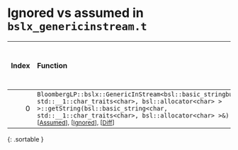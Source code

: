 # Ignored vs assumed in `bslx_genericinstream.t`

<script src="../sorttable.js"></script>

|   Index | Function                                                                                                                                                                                                                                                                                                |   Difference in number of lines |   Function size difference in bytes |   Number of lines in assumed build | Number of bytes in assumed build   |   Number of lines in ignored build | Number of bytes in ignored build   |
|--------:|:--------------------------------------------------------------------------------------------------------------------------------------------------------------------------------------------------------------------------------------------------------------------------------------------------------|--------------------------------:|------------------------------------:|-----------------------------------:|:-----------------------------------|-----------------------------------:|:-----------------------------------|
|       0 | `BloombergLP::bslx::GenericInStream<bsl::basic_stringbuf<char, std::__1::char_traits<char>, bsl::allocator<char> > >::getString(bsl::basic_string<char, std::__1::char_traits<char>, bsl::allocator<char> >&)` <sup>\[[Assumed](0.assume.s.txt)\], \[[Ignored](0.none.s.txt)\], \[[Diff](0.diff.html)\] |                               5 |                                  16 |                                672 | 4,407,888                          |                                656 | 4,407,872                          |
{: .sortable }
